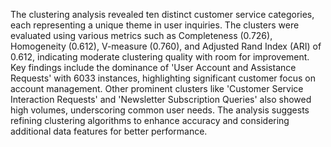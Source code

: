 The clustering analysis revealed ten distinct customer service categories, each representing a unique theme in user inquiries. The clusters were evaluated using various metrics such as Completeness (0.726), Homogeneity (0.612), V-measure (0.760), and Adjusted Rand Index (ARI) of 0.612, indicating moderate clustering quality with room for improvement. Key findings include the dominance of 'User Account and Assistance Requests' with 6033 instances, highlighting significant customer focus on account management. Other prominent clusters like 'Customer Service Interaction Requests' and 'Newsletter Subscription Queries' also showed high volumes, underscoring common user needs. The analysis suggests refining clustering algorithms to enhance accuracy and considering additional data features for better performance.